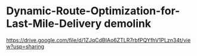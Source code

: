 # Dynamic-Route-Optimization-for-Last-Mile-Delivery demolink
https://drive.google.com/file/d/1ZJqCdBIAo6ZTLR7rbfPQYfhV1PLzn34t/view?usp=sharing
